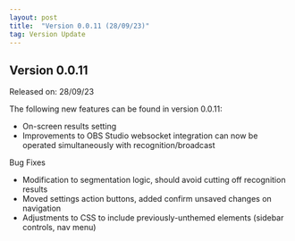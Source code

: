 ```yaml
---
layout: post
title:  "Version 0.0.11 (28/09/23)"
tag: Version Update
---
```

<h2>Version 0.0.11</h2>

Released on: 28/09/23

The following new features can be found in version 0.0.11:

- On-screen results setting
- Improvements to OBS Studio websocket integration can now be operated simultaneously with recognition/broadcast

Bug Fixes

- Modification to segmentation logic, should avoid cutting off recognition results
- Moved settings action buttons, added confirm unsaved changes on navigation
- Adjustments to CSS to include previously-unthemed elements (sidebar controls, nav menu)